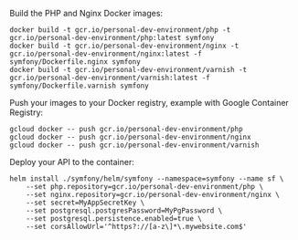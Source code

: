 Build the PHP and Nginx Docker images:
```
docker build -t gcr.io/personal-dev-environment/php -t gcr.io/personal-dev-environment/php:latest symfony
docker build -t gcr.io/personal-dev-environment/nginx -t gcr.io/personal-dev-environment/nginx:latest -f symfony/Dockerfile.nginx symfony
docker build -t gcr.io/personal-dev-environment/varnish -t gcr.io/personal-dev-environment/varnish:latest -f symfony/Dockerfile.varnish symfony
```
Push your images to your Docker registry, example with Google Container Registry:
```
gcloud docker -- push gcr.io/personal-dev-environment/php
gcloud docker -- push gcr.io/personal-dev-environment/nginx
gcloud docker -- push gcr.io/personal-dev-environment/varnish
```

Deploy your API to the container:

```
helm install ./symfony/helm/symfony --namespace=symfony --name sf \
    --set php.repository=gcr.io/personal-dev-environment/php \
    --set nginx.repository=gcr.io/personal-dev-environment/nginx \
    --set secret=MyAppSecretKey \
    --set postgresql.postgresPassword=MyPgPassword \
    --set postgresql.persistence.enabled=true \
    --set corsAllowUrl='^https?://[a-z\]*\.mywebsite.com$'
```
